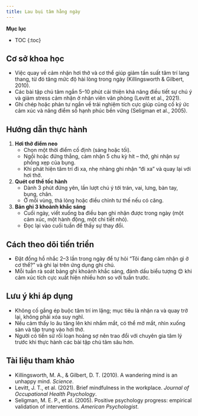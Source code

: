```yaml
---
title: Lau bụi tâm hằng ngày
---
```


**Mục lục**

- TOC
{:toc}

## Cơ sở khoa học

- Việc quay về cảm nhận hơi thở và cơ thể giúp giảm tần suất tâm trí lang thang, từ đó tăng mức độ hài lòng trong ngày (Killingsworth & Gilbert, 2010).
- Các bài tập chú tâm ngắn 5–10 phút cải thiện khả năng điều tiết sự chú ý và giảm stress cảm nhận ở nhân viên văn phòng (Levitt et al., 2021).
- Ghi chép hoặc phản tư ngắn về trải nghiệm tích cực giúp củng cố ký ức cảm xúc và nâng điểm số hạnh phúc bền vững (Seligman et al., 2005).

## Hướng dẫn thực hành

1. **Hơi thở điểm neo**
   - Chọn một thời điểm cố định (sáng hoặc tối).
   - Ngồi hoặc đứng thẳng, cảm nhận 5 chu kỳ hít – thở, ghi nhận sự phồng xẹp của bụng.
   - Khi phát hiện tâm trí đi xa, nhẹ nhàng ghi nhận “đi xa” và quay lại với hơi thở.
2. **Quét cơ thể tốc hành**
   - Dành 3 phút đứng yên, lần lượt chú ý tới trán, vai, lưng, bàn tay, bụng, chân.
   - Ở mỗi vùng, thả lỏng hoặc điều chỉnh tư thế nếu có căng.
3. **Bản ghi 3 khoảnh khắc sáng**
   - Cuối ngày, viết xuống ba điều bạn ghi nhận được trong ngày (một cảm xúc, một hành động, một chi tiết nhỏ).
   - Đọc lại vào cuối tuần để thấy sự thay đổi.

## Cách theo dõi tiến triển

- Đặt đồng hồ nhắc 2–3 lần trong ngày để tự hỏi “Tôi đang cảm nhận gì ở cơ thể?” và ghi lại trên ứng dụng ghi chú.
- Mỗi tuần rà soát bảng ghi khoảnh khắc sáng, đánh dấu biểu tượng 😊 khi cảm xúc tích cực xuất hiện nhiều hơn so với tuần trước.

## Lưu ý khi áp dụng

- Không cố gắng ép buộc tâm trí im lặng; mục tiêu là nhận ra và quay trở lại, không phải xóa suy nghĩ.
- Nếu cảm thấy lo âu tăng lên khi nhắm mắt, có thể mở mắt, nhìn xuống sàn và tập trung vào hơi thở.
- Người có tiền sử rối loạn hoảng sợ nên trao đổi với chuyên gia tâm lý trước khi thực hành các bài tập chú tâm sâu hơn.

## Tài liệu tham khảo

- Killingsworth, M. A., & Gilbert, D. T. (2010). A wandering mind is an unhappy mind. *Science*.
- Levitt, J. T., et al. (2021). Brief mindfulness in the workplace. *Journal of Occupational Health Psychology*.
- Seligman, M. E. P., et al. (2005). Positive psychology progress: empirical validation of interventions. *American Psychologist*.
